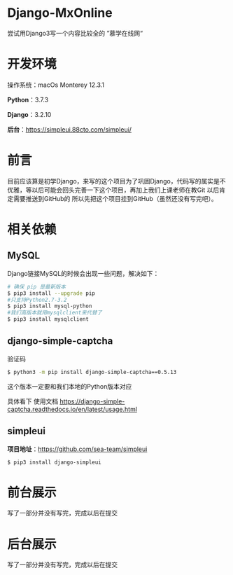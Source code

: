 # Django-MxOnline

尝试用Django3写一个内容比较全的 ”慕学在线网“

# 开发环境

操作系统：macOs Monterey 12.3.1

**Python**：3.7.3

**Django**：3.2.10

**后台**：https://simpleui.88cto.com/simpleui/

# 前言

目前应该算是初学Django，来写的这个项目为了巩固Django，代码写的属实是不优雅，等以后可能会回头完善一下这个项目，再加上我们上课老师在教Git 以后肯定需要推送到GitHub的 所以先把这个项目挂到GitHub（虽然还没有写完吧）。

# 相关依赖

## MySQL

Django链接MySQL的时候会出现一些问题，解决如下：

```bash
# 确保 pip 是最新版本
$ pip3 install --upgrade pip
#只支持Python2.7-3.2
$ pip3 install mysql-python
#我们高版本就用mysqlclient来代替了
$ pip3 install mysqlclient
```

## django-simple-captcha

验证码

```bash
$ python3 -m pip install django-simple-captcha==0.5.13
```

这个版本一定要和我们本地的Python版本对应

具体看下 使用文档 https://django-simple-captcha.readthedocs.io/en/latest/usage.html

## simpleui

**项目地址**：https://github.com/sea-team/simpleui

```bash
$ pip3 install django-simpleui
```



# 前台展示

写了一部分并没有写完，完成以后在提交

# 后台展示

写了一部分并没有写完，完成以后在提交
